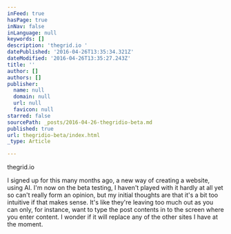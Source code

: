 ```yaml
---
inFeed: true
hasPage: true
inNav: false
inLanguage: null
keywords: []
description: 'thegrid.io '
datePublished: '2016-04-26T13:35:34.321Z'
dateModified: '2016-04-26T13:35:27.243Z'
title: ''
author: []
authors: []
publisher:
  name: null
  domain: null
  url: null
  favicon: null
starred: false
sourcePath: _posts/2016-04-26-thegridio-beta.md
published: true
url: thegridio-beta/index.html
_type: Article

---
```

thegrid.io 

I signed up for this many months ago, a new way of creating a website, using AI. I'm now on the beta testing, I haven't played with it hardly at all yet so can't really form an opinion, but my initial thoughts are that it's a bit too intuitive if that makes sense. It's like they're leaving too much out as you can only, for instance, want to type the post contents in to the screen where you enter content. I wonder if it will replace any of the other sites I have at the moment.